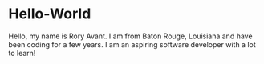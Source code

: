 # Hello-World
Hello, my name is Rory Avant. I am from Baton Rouge, Louisiana and have been coding for a few years. I am an aspiring software developer with a lot to learn!
